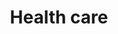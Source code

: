 ---
title: "Health care"
subtitle: ""
# metaTitle: "Introduce Official European English"
# metaDescription: "Lets introdice English as a second official language in every UE country"
---